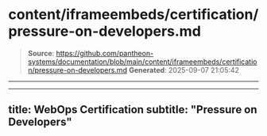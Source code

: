 # content/iframeembeds/certification/pressure-on-developers.md

> **Source**: https://github.com/pantheon-systems/documentation/blob/main/content/iframeembeds/certification/pressure-on-developers.md
> **Generated**: 2025-09-07 21:05:42

---

---
title: WebOps Certification
subtitle: "Pressure on Developers"
---

<Partial file="certification-guide/pressure-on-developers.md" />
